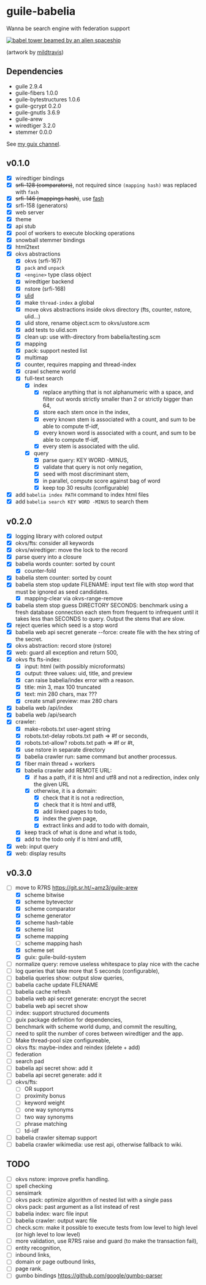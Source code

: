 # guile-babelia

Wanna be search engine with federation support

[![babel tower beamed by an alien
spaceship](https://cdn.dribbble.com/users/2441249/screenshots/4890251/babeldrbl.jpg)](https://dribbble.com/shots/4890251-Babel)

(artwork by [mildtravis](https://dribbble.com/mildtravis))

## Dependencies

- guile 2.9.4
- guile-fibers 1.0.0
- guile-bytestructures 1.0.6
- guile-gcrypt 0.2.0
- guile-gnutls 3.6.9
- guile-arew
- wiredtiger 3.2.0
- stemmer 0.0.0

See [my guix channel](https://git.sr.ht/~amz3/guix-amz3-channel).

## v0.1.0

- [x] wiredtiger bindings
- [x] ~~srfi-128 (comparators)~~, not required since `(mapping hash)`
      was replaced with `fash`
- [x] ~~srfi-146 (mappings hash)~~, use
      [fash](https://www.wingolog.org/pub/fash.scm)
- [x] srfi-158 (generators)
- [x] web server
- [x] theme
- [x] api stub
- [x] pool of workers to execute blocking operations
- [x] snowball stemmer bindings
- [x] html2text
- [x] okvs abstractions
  - [x] okvs (srfi-167)
  - [x] `pack` and `unpack`
  - [x] `<engine>` type class object
  - [x] wiredtiger backend
  - [x] nstore (srfi-168)
  - [x] [ulid](https://github.com/ulid/spec)
  - [x] make `thread-index` a global
  - [x] move okvs abstractions inside okvs directory (fts, counter,
        nstore, ulid...)
  - [x] ulid store, rename object.scm to okvs/ustore.scm
  - [x] add tests to ulid.scm
  - [x] clean up: use with-directory from babelia/testing.scm
  - [x] mapping
  - [x] pack: support nested list
  - [x] multimap
  - [x] counter, requires mapping and thread-index
  - [x] crawl scheme world
  - [x] full-text search
    - [x] index
      - [x] replace anything that is not alphanumeric with a space, and
            filter out words strictly smaller than 2 or strictly bigger
            than 64,
      - [x] store each stem once in the index,
      - [x] every known stem is associated with a count, and sum to be
            able to compute tf-idf,
      - [x] every known word is associated with a count, and sum to be
            able to compute tf-idf,
      - [x] every stem is associated with the ulid.
    - [x] query
      - [x] parse query: KEY WORD -MINUS,
      - [x] validate that query is not only negation,
      - [x] seed with most discriminant stem,
      - [x] in parallel, compute score against bag of word
      - [x] keep top 30 results (configurable)
 - [x] add `babelia index PATH` command to index html files
 - [x] add `babelia search KEY WORD -MINUS` to search them

## v0.2.0

- [x] logging library with colored output
- [x] okvs/fts: consider all keywords
- [x] okvs/wiredtiger: move the lock to the record
- [x] parse query into a closure
- [x] babelia words counter: sorted by count
  - [x] counter-fold
- [x] babelia stem counter: sorted by count
- [x] babelia stem stop update FILENAME: input text file with stop
      word that must be ignored as seed candidates.
  - [x] mapping-clear via okvs-range-remove
- [x] babelia stem stop guess DIRECTORY SECONDS: benchmark using a
      fresh database connection each stem from frequent to infrequent
      until it takes less than SECONDS to query. Output the stems that
      are slow.
- [x] reject queries which seed is a stop word
- [x] babelia web api secret generate --force: create file with the
      hex string of the secret.
- [x] okvs abstraction: record store (rstore)
- [x] web: guard all exception and return 500,
- [x] okvs fts fts-index:
  - [x] input: html (with possibly microformats)
  - [x] output: three values: uid, title, and preview
  - [x] can raise babelia/index error with a reason.
  - [x] title: min 3, max 100 truncated
  - [x] text: min 280 chars, max ???
  - [x] create small preview: max 280 chars
- [x] babelia web /api/index
- [x] babelia web /api/search
- [x] crawler:
  - [x] make-robots.txt user-agent string
  - [x] robots.txt-delay robots.txt path => #f or seconds,
  - [x] robots.txt-allow? robots.txt path => #f or #t,
  - [x] use nstore in separate directory
  - [x] babelia crawler run: same command but another processus.
  - [x] fiber main thread + workers
  - [x] babelia crawler add REMOTE URL:
    - [x] if has a path, if it is html and utf8 and not a redirection,
          index only the given URL
    - [x] otherwise, it is a domain:
      - [x] check that it is not a redirection,
      - [x] check that it is html and utf8,
      - [x] add linked pages to todo,
      - [x] index the given page,
      - [x] extract links and add to todo with domain,
  - [x] keep track of what is done and what is todo,
  - [x] add to the todo only if is html and utf8,
- [x] web: input query
- [x] web: display results

## v0.3.0

- [ ] move to R7RS https://git.sr.ht/~amz3/guile-arew
  - [x] scheme bitwise
  - [x] scheme bytevector
  - [x] scheme comparator
  - [x] scheme generator
  - [x] scheme hash-table
  - [x] scheme list
  - [x] scheme mapping
  - [ ] scheme mapping hash
  - [x] scheme set
  - [x] guix: guile-build-system
- [ ] normalize query: remove useless whitespace to play nice with the cache
- [ ] log queries that take more that 5 seconds (configurable),
- [ ] babelia queries show: output slow queries,
- [ ] babelia cache update FILENAME
- [ ] babelia cache refresh
- [ ] babelia web api secret generate: encrypt the secret
- [ ] babelia web api secret show
- [ ] index: support structured documents
- [ ] guix package definition for dependencies,
- [ ] benchmark with scheme world dump, and commit the resulting,
- [ ] need to split the number of cores between wiredtiger and the
      app.
- [ ] Make thread-pool size configureable,
- [ ] okvs fts: maybe-index and reindex (delete + add)
- [ ] federation
- [ ] search pad
- [ ] babelia api secret show: add it
- [ ] babelia api secret generate: add it
- [ ] okvs/fts:
  - [ ] OR support
  - [ ] proximity bonus
  - [ ] keyword weight
  - [ ] one way synonyms
  - [ ] two way synonyms
  - [ ] phrase matching
  - [ ] td-idf
- [ ] babelia crawler sitemap support
- [ ] babelia crawler wikimedia: use rest api, otherwise fallback to
      wiki.

## TODO

- [ ] okvs nstore: improve prefix handling.
- [ ] spell checking
- [ ] sensimark
- [ ] okvs pack: optimize algorithm of nested list with a single pass
- [ ] okvs pack: past argument as a list instead of rest
- [ ] babelia index: warc file input
- [ ] babelia crawler: output warc file
- [ ] check.scm: make it possible to execute tests from low level to
      high level (or high level to low level)
- [ ] more validation, use R7RS raise and guard (to make the
      transaction fail),
- [ ] entity recognition,
- [ ] inbound links,
- [ ] domain or page outbound links,
- [ ] page rank.
- [ ] gumbo bindings https://github.com/google/gumbo-parser
